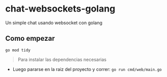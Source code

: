 # chat-websockets-golang
Un simple chat usando websocket con golang

## Como empezar
```
go mod tidy
```
> Para instalar las dependencias necesarias

- Luego pararse en la raiz del proyecto y correr:
`go run cmd/web/main.go`
